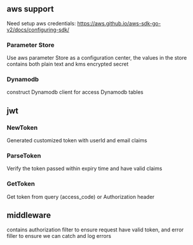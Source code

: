 ## aws support
Need setup aws credentials: https://aws.github.io/aws-sdk-go-v2/docs/configuring-sdk/ 

### Parameter Store

Use aws parameter Store as a configuration center, the values in the store contains both plain text and kms encrypted secret

### Dynamodb

construct Dynamodb client for access Dynamodb tables


## jwt 

### NewToken

Generated customized token with userId and email claims

### ParseToken

Verify the token passed within expiry time and have valid claims

### GetToken

Get token from query (access_code) or Authorization header


## middleware

contains authorization filter to ensure request have valid token, and error filler to ensure we can catch and log errors